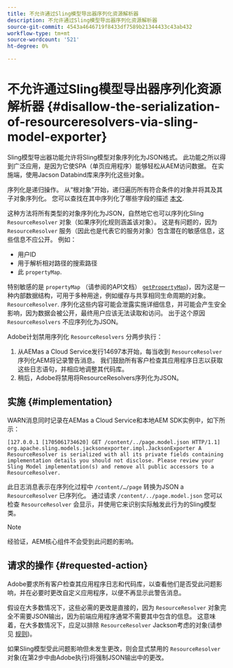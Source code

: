 ```yaml
---
title: 不允许通过Sling模型导出器序列化资源解析器
description: 不允许通过Sling模型导出器序列化资源解析器
source-git-commit: 4543a4646719f8433df7589b21344433c43ab432
workflow-type: tm+mt
source-wordcount: '521'
ht-degree: 0%

---
```



# 不允许通过Sling模型导出器序列化资源解析器 {#disallow-the-serialization-of-resourceresolvers-via-sling-model-exporter}

Sling模型导出器功能允许将Sling模型对象序列化为JSON格式。 此功能之所以得到广泛应用，是因为它使SPA（单页应用程序）能够轻松从AEM访问数据。 在实施端，使用Jacson Databind库来序列化这些对象。

序列化是递归操作。 从“根对象”开始，递归遍历所有符合条件的对象并将其及其子对象序列化。 您可以查找在其中序列化了哪些字段的描述 [本文](https://www.baeldung.com/jackson-field-serializable-deserializable-or-not).

这种方法将所有类型的对象序列化为JSON，自然地它也可以序列化Sling `ResourceResolver` 对象（如果序列化规则涵盖该对象）。 这是有问题的，因为 `ResourceResolver` 服务（因此也是代表它的服务对象）包含潜在的敏感信息，这些信息不应公开。 例如：

* 用户ID
* 用于解析相对路径的搜索路径
* 此 `propertyMap`.

特别敏感的是 `propertyMap` （请参阅的API文档） [`getPropertyMap`](https://sling.apache.org/apidocs/sling12/org/apache/sling/api/resource/ResourceResolver.html#getPropertyMap--))，因为这是一种内部数据结构，可用于多种用途，例如缓存与共享相同生命周期的对象。 `ResourceResolver`. 序列化这些内容可能会泄露实施详细信息，并可能会产生安全影响，因为数据会被公开，最终用户应该无法读取和访问。 出于这个原因 `ResourceResolvers` 不应序列化为JSON。

Adobe计划禁用序列化 `ResourceResolvers` 分两步执行：

1. 从AEMas a Cloud Service发行14697本开始，每当收到 `ResourceResolver` 序列化AEM将记录警告消息。 我们鼓励所有客户检查其应用程序日志以获取这些日志语句，并相应地调整其代码库。
1. 稍后，Adobe将禁用将ResourceResolvers序列化为JSON。

## 实施 {#implementation}

WARN消息同时记录在AEMas a Cloud Service和本地AEM SDK实例中，如下所示：

```
[127.0.0.1 [1705061734620] GET /content/../page.model.json HTTP/1.1] org.apache.sling.models.jacksonexporter.impl.JacksonExporter A ResourceResolver is serialized with all its private fields containing implementation details you should not disclose. Please review your Sling Model implementation(s) and remove all public accessors to a ResourceResolver.
```

此日志消息表示在序列化过程中 `/content/…/page` 转换为JSON a `ResourceResolver` 已序列化。 通过请求 `/content/../page.model.json` 您可以检查 `ResourceResolver` 会显示，并使用它来识别实际触发此行为的Sling模型类。


>[!NOTE]
>
>经验证，AEM核心组件不会受到此问题的影响。

## 请求的操作 {#requested-action}

Adobe要求所有客户检查其应用程序日志和代码库，以查看他们是否受此问题影响，并在必要时更改自定义应用程序，以便不再显示此警告消息。

假设在大多数情况下，这些必需的更改是直接的，因为 `ResourceResolver` 对象完全不需要JSON输出，因为前端应用程序通常不需要其中包含的信息。 这意味着，在大多数情况下，应足以排除 `ResourceResolver` Jackson考虑的对象(请参见 [规则](https://www.baeldung.com/jackson-field-serializable-deserializable-or-not))。

如果Sling模型受此问题影响但未发生更改，则会显式禁用的 `ResourceResolver` 对象(在第2步中由Adobe执行)将强制JSON输出中的更改。



